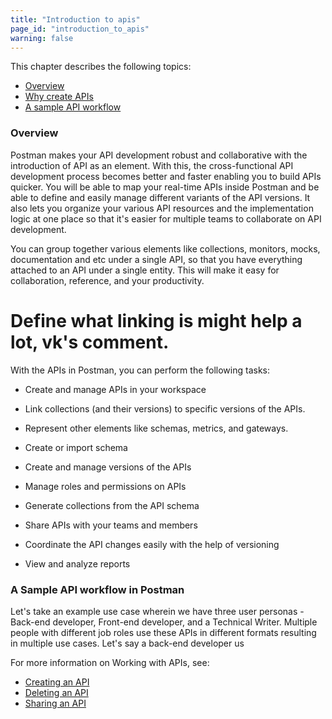 ```yaml
---
title: "Introduction to apis"
page_id: "introduction_to_apis"
warning: false
---
```


This chapter describes the following topics:

* [Overview](#overview)
* [Why create APIs](#why-create-apis)
* [A sample API workflow](#a-sample-api-workflow)

### Overview

Postman makes your API development robust and collaborative with the introduction of API as an element. With this, the cross-functional API development process becomes better and faster enabling you to build APIs quicker. You will be able to map your real-time APIs inside Postman and be able to define and easily manage different variants of the API versions. It also lets you organize your various API resources and the implementation logic at one place so that it's easier for multiple teams to collaborate on API development.

You can group together various elements like collections, monitors, mocks, documentation and etc under a single API, so that you have everything attached to an API under a single entity. This will make it easy for collaboration, reference, and your productivity. 

# Define what linking is might help a lot, vk's comment. 

With the APIs in Postman, you can perform the following tasks:

* Create and manage APIs in your workspace

* Link collections (and their versions) to specific versions of the APIs. 

* Represent other elements like schemas, metrics, and gateways. 

* Create or import schema

* Create and manage versions of the APIs

* Manage roles and permissions on APIs

* Generate collections from the API schema

* Share APIs with your teams and members

* Coordinate the API changes easily with the help of versioning

* View and analyze reports

### A Sample API workflow in Postman

Let's take an example use case wherein we have three user personas - Back-end developer, Front-end developer, and a Technical Writer. Multiple people with different job roles use these APIs in different formats resulting in multiple use cases. Let's say a back-end developer us

For more information on Working with APIs, see:

* [Creating an API](/docs/v6/postman/working_with_apis/managing_apis)
* [Deleting an API](/docs/v6/postman/working_with_apis/)
* [Sharing an API](/docs/v6/postman/working_with_apis/) 

